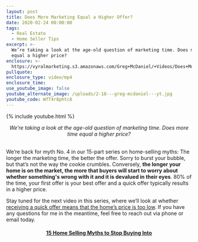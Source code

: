 ```yaml
---
layout: post
title: Does More Marketing Equal a Higher Offer?
date: 2020-02-24 00:00:00
tags:
  - Real Estate
  - Home Seller Tips
excerpt: >-
  We’re taking a look at the age-old question of marketing time. Does more time
  equal a higher price?
enclosure: >-
  https://vyralmarketing.s3.amazonaws.com/Greg+McDaniel/+Videos/Does+More+Marketing+Equal+a+Higher+Offer_+_+15+Home+Selling+Myths+to+Stop+Buying+Into.mp4
pullquote:
enclosure_type: video/mp4
enclosure_time:
use_youtube_image: false
youtube_alternate_image: /uploads/2-18---greg-mcdaniel---yt.jpg
youtube_code: WfT4r8phtc8
---
```


{% include youtube.html %}

<center><em>We&rsquo;re taking a look at the age-old question of marketing time. Does more time equal a higher price?</em></center>

<br>We’re back for myth No. 4 in our 15-part series on home-selling myths: The longer the marketing time, the better the offer. Sorry to burst your bubble, but that’s not the way the cookie crumbles. Conversely, **the longer your home is on the market, the more that buyers will start to worry about whether something's wrong with it and it is devalued in their eyes**. 80% of the time, your first offer is your best offer and a quick offer typically results in a higher price.

Stay tuned for the next video in this series, where we’ll look at whether <u><a target="_blank" href="https://mcdanielcallahanblog.com/a-quick-offer-means-the-property-is-priced-too-low.html">receiving a quick offer means that the home&rsquo;s price is too low</a></u>. If you have any questions for me in the meantime, feel free to reach out via phone or email today.

<center><h4><u><strong><a target="_blank" href="https://www.youtube.com/playlist?list=PL4Ay_MVLm6QGE37Lr8a94OqNrVBj-zDIw">15 Home Selling Myths to Stop Buying Into</a></strong></u></h4></center>